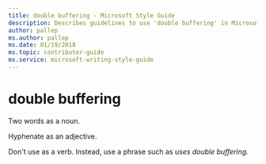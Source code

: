 ```yaml
---
title: double buffering - Microsoft Style Guide
description: Describes guidelines to use 'double buffering' in Microsoft documents and provides alternate examples.
author: pallep
ms.author: pallep
ms.date: 01/19/2018
ms.topic: contributor-guide
ms.service: microsoft-writing-style-guide
---
```


# double buffering

Two words as a noun. 

Hyphenate as an adjective. 

Don't use as a verb. Instead, use a phrase such as *uses double buffering*<em>.</em>
